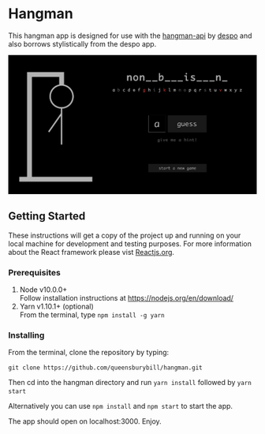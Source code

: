 # Hangman

This hangman app is designed for use with the [hangman-api](http://hangman-api.herokuapp.com/api) by [despo](https://github.com/despo/hangman) and also borrows stylistically from the despo app. 

![Sample Retro Board with comment cards filled out](./screenshots/hangman-sg.jpg?raw=true "Hangman")


## Getting Started

These instructions will get a copy of the project up and running on your local machine for development and testing purposes. For more information about the React framework please vist [Reactjs.org](https://reactjs.org/docs/getting-started.html).

### Prerequisites

1. Node v10.0.0+  
    Follow installation instructions at https://nodejs.org/en/download/
2. Yarn v1.10.1+ (optional)  
    From the terminal, type `npm install -g yarn`

### Installing

From the terminal, clone the repository by typing: 
```
git clone https://github.com/queensburybill/hangman.git
``` 
Then cd into the hangman directory and run `yarn install` followed by `yarn start`

Alternatively you can use `npm install` and `npm start` to start the app.

The app should open on localhost:3000. Enjoy.

